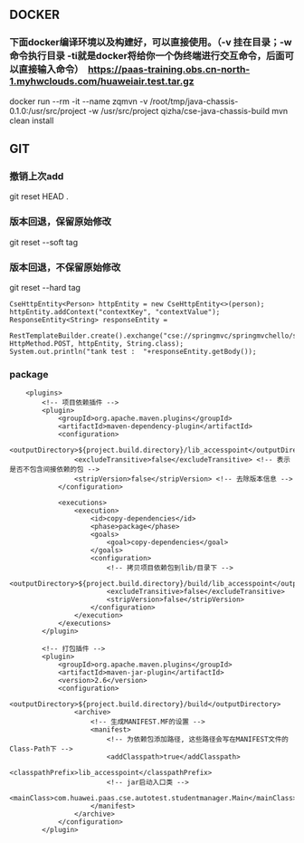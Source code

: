## DOCKER
### 下面docker编译环境以及构建好，可以直接使用。（-v 挂在目录；-w命令执行目录 -ti就是docker将给你一个伪终端进行交互命令，后面可以直接输入命令）  https://paas-training.obs.cn-north-1.myhwclouds.com/huaweiair.test.tar.gz


docker run --rm -it --name zqmvn -v /root/tmp/java-chassis-0.1.0:/usr/src/project -w /usr/src/project qizha/cse-java-chassis-build mvn clean install

## GIT
### 撤销上次add  
git reset HEAD .  
### 版本回退，保留原始修改  
git reset --soft tag  
### 版本回退，不保留原始修改  
git reset --hard tag  

    CseHttpEntity<Person> httpEntity = new CseHttpEntity<>(person);
    httpEntity.addContext("contextKey", "contextValue");
    ResponseEntity<String> responseEntity =
        RestTemplateBuilder.create().exchange("cse://springmvc/springmvchello/sayhello", HttpMethod.POST, httpEntity, String.class);
    System.out.println("tank test :  "+responseEntity.getBody());

### package

		<plugins>
			<!-- 项目依赖插件 -->
			<plugin>
				<groupId>org.apache.maven.plugins</groupId>
				<artifactId>maven-dependency-plugin</artifactId>
				<configuration>
					<outputDirectory>${project.build.directory}/lib_accesspoint</outputDirectory>
					<excludeTransitive>false</excludeTransitive> <!-- 表示是否不包含间接依赖的包 -->
					<stripVersion>false</stripVersion> <!-- 去除版本信息 -->
				</configuration>

				<executions>
					<execution>
						<id>copy-dependencies</id>
						<phase>package</phase>
						<goals>
							<goal>copy-dependencies</goal>
						</goals>
						<configuration>
							<!-- 拷贝项目依赖包到lib/目录下 -->
							<outputDirectory>${project.build.directory}/build/lib_accesspoint</outputDirectory>
							<excludeTransitive>false</excludeTransitive>
							<stripVersion>false</stripVersion>
						</configuration>
					</execution>
				</executions>
			</plugin>

			<!-- 打包插件 -->
			<plugin>
				<groupId>org.apache.maven.plugins</groupId>
				<artifactId>maven-jar-plugin</artifactId>
				<version>2.6</version>
				<configuration>
					<outputDirectory>${project.build.directory}/build</outputDirectory>
					<archive>
						<!-- 生成MANIFEST.MF的设置 -->
						<manifest>
							<!-- 为依赖包添加路径, 这些路径会写在MANIFEST文件的Class-Path下 -->
							<addClasspath>true</addClasspath>
							<classpathPrefix>lib_accesspoint</classpathPrefix>
							<!-- jar启动入口类 -->
							<mainClass>com.huawei.paas.cse.autotest.studentmanager.Main</mainClass>
						</manifest>
					</archive>
				</configuration>
			</plugin>
